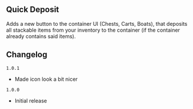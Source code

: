 ## Quick Deposit
Adds a new button to the container UI (Chests, Carts, Boats), that deposits all stackable items from your inventory to the container (if the container already contains said items).

## Changelog
`1.0.1`
- Made icon look a bit nicer

`1.0.0`
- Initial release